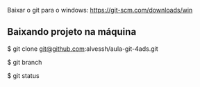 Baixar o git para o windows: https://git-scm.com/downloads/win

## Baixando projeto na máquina
$ git clone git@github.com:alvessh/aula-git-4ads.git

$ git branch

$ git status